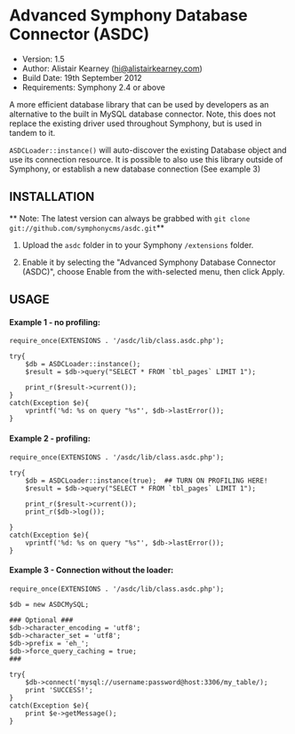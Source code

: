 # Advanced Symphony Database Connector (ASDC)

- Version: 1.5
- Author: Alistair Kearney (hi@alistairkearney.com)
- Build Date: 19th September 2012
- Requirements: Symphony 2.4 or above

A more efficient database library that can be used by developers as an alternative to the built in MySQL database connector. Note, this does not replace the existing driver used throughout Symphony, but is used in tandem to it.

`ASDCLoader::instance()` will auto-discover the existing Database object and use its connection resource. It is possible to also use this library outside of Symphony, or establish a new database connection (See example 3)

## INSTALLATION

** Note: The latest version can always be grabbed with `git clone git://github.com/symphonycms/asdc.git`**

1. Upload the `asdc` folder in to your Symphony `/extensions` folder.

2. Enable it by selecting the "Advanced Symphony Database Connector (ASDC)", choose Enable from the with-selected menu, then click Apply.

## USAGE

#### Example 1 - no profiling:

	require_once(EXTENSIONS . '/asdc/lib/class.asdc.php');

	try{
		$db = ASDCLoader::instance();
		$result = $db->query("SELECT * FROM `tbl_pages` LIMIT 1");

		print_r($result->current());
	}
	catch(Exception $e){
		vprintf('%d: %s on query "%s"', $db->lastError());
	}


#### Example 2 - profiling:

	require_once(EXTENSIONS . '/asdc/lib/class.asdc.php');

	try{
		$db = ASDCLoader::instance(true);  ## TURN ON PROFILING HERE!
		$result = $db->query("SELECT * FROM `tbl_pages` LIMIT 1");

		print_r($result->current());
		print_r($db->log());

	}
	catch(Exception $e){
		vprintf('%d: %s on query "%s"', $db->lastError());
	}


#### Example 3 - Connection without the loader:

	require_once(EXTENSIONS . '/asdc/lib/class.asdc.php');

	$db = new ASDCMySQL;

	### Optional ###
	$db->character_encoding = 'utf8';
	$db->character_set = 'utf8';
	$db->prefix = 'eh_';
	$db->force_query_caching = true;
	###

	try{
		$db->connect('mysql://username:password@host:3306/my_table/);
		print 'SUCCESS!';
	}
	catch(Exception $e){
		print $e->getMessage();
	}
